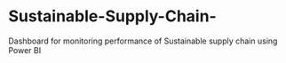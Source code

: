 # Sustainable-Supply-Chain-
Dashboard for monitoring performance of Sustainable supply chain using Power BI
